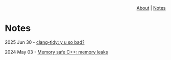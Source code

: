 <div id="header-menu" style="text-align:right;"><a href="/">About</a> | <a href="/notes">Notes</a></div>

# Notes

2025 Jun 30 - [clang-tidy: y u so bad?](/clang-tidy-y-u-so-bad)

2024 May 03 - [Memory safe C++: memory leaks](/memory-safe-cpp)

